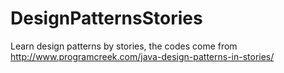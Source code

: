 DesignPatternsStories
=====================

Learn design patterns by stories, the codes come from http://www.programcreek.com/java-design-patterns-in-stories/
